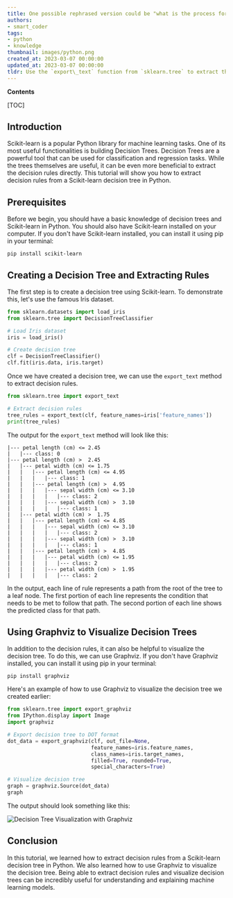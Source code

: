 ```yaml
---
title: One possible rephrased version could be "what is the process for extracting decision rules from a decision tree using scikit-learn?"
authors:
- smart_coder
tags:
- python
- knowledge
thumbnail: images/python.png
created_at: 2023-03-07 00:00:00
updated_at: 2023-03-07 00:00:00
tldr: Use the `export\_text` function from `sklearn.tree` to extract the decision rules from a scikit-learn decision-tree in Python.
---
```


**Contents**

[TOC]

## Introduction

Scikit-learn is a popular Python library for machine learning tasks. One of its most useful functionalities is building Decision Trees. Decision Trees are a powerful tool that can be used for classification and regression tasks. While the trees themselves are useful, it can be even more beneficial to extract the decision rules directly. This tutorial will show you how to extract decision rules from a Scikit-learn decision tree in Python.

## Prerequisites

Before we begin, you should have a basic knowledge of decision trees and Scikit-learn in Python. You should also have Scikit-learn installed on your computer. If you don't have Scikit-learn installed, you can install it using pip in your terminal:

```
pip install scikit-learn
```

## Creating a Decision Tree and Extracting Rules

The first step is to create a decision tree using Scikit-learn. To demonstrate this, let's use the famous Iris dataset. 

``` python
from sklearn.datasets import load_iris
from sklearn.tree import DecisionTreeClassifier

# Load Iris dataset
iris = load_iris()

# Create decision tree
clf = DecisionTreeClassifier()
clf.fit(iris.data, iris.target)
``` 

Once we have created a decision tree, we can use the `export_text` method to extract decision rules. 

``` python
from sklearn.tree import export_text

# Extract decision rules 
tree_rules = export_text(clf, feature_names=iris['feature_names'])
print(tree_rules)
```

The output for the `export_text` method will look like this:

```
|--- petal length (cm) <= 2.45
|   |--- class: 0
|--- petal length (cm) >  2.45
|   |--- petal width (cm) <= 1.75
|   |   |--- petal length (cm) <= 4.95
|   |   |   |--- class: 1
|   |   |--- petal length (cm) >  4.95
|   |   |   |--- sepal width (cm) <= 3.10
|   |   |   |   |--- class: 2
|   |   |   |--- sepal width (cm) >  3.10
|   |   |   |   |--- class: 1
|   |--- petal width (cm) >  1.75
|   |   |--- petal length (cm) <= 4.85
|   |   |   |--- sepal width (cm) <= 3.10
|   |   |   |   |--- class: 2
|   |   |   |--- sepal width (cm) >  3.10
|   |   |   |   |--- class: 1
|   |   |--- petal length (cm) >  4.85
|   |   |   |--- petal width (cm) <= 1.95
|   |   |   |   |--- class: 2
|   |   |   |--- petal width (cm) >  1.95
|   |   |   |   |--- class: 2
```

In the output, each line of rule represents a path from the root of the tree to a leaf node. The first portion of each line represents the condition that needs to be met to follow that path. The second portion of each line shows the predicted class for that path.

## Using Graphviz to Visualize Decision Trees

In addition to the decision rules, it can also be helpful to visualize the decision tree. To do this, we can use Graphviz. If you don't have Graphviz installed, you can install it using pip in your terminal:

```
pip install graphviz
```

Here's an example of how to use Graphviz to visualize the decision tree we created earlier:

``` python
from sklearn.tree import export_graphviz
from IPython.display import Image
import graphviz

# Export decision tree to DOT format
dot_data = export_graphviz(clf, out_file=None, 
                           feature_names=iris.feature_names,  
                           class_names=iris.target_names,  
                           filled=True, rounded=True,  
                           special_characters=True)

# Visualize decision tree
graph = graphviz.Source(dot_data)
graph
```

The output should look something like this:

![Decision Tree Visualization with Graphviz](https://i.imgur.com/kZgX9Oa.png)

## Conclusion

In this tutorial, we learned how to extract decision rules from a Scikit-learn decision tree in Python. We also learned how to use Graphviz to visualize the decision tree. Being able to extract decision rules and visualize decision trees can be incredibly useful for understanding and explaining machine learning models.
